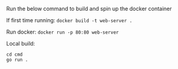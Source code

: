 Run the below command to build and spin up the docker container

If first time running:
```docker build -t web-server .```

Run docker:
```docker run -p 80:80 web-server```


Local build:

```
cd cmd
go run .
```